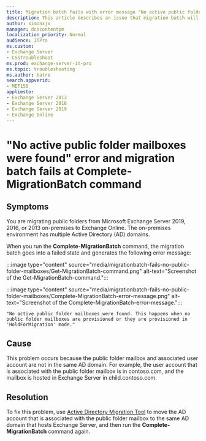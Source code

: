 ```yaml
---
title: Migration batch fails with error message "No active public folder mailboxes were found" at Complete-MigrationBatch command 
description: This article describes an issue that migration batch will fail with error message "No active public folder mailboxes were found" at Complete-MigrationBatch command, provides a resolution.
author: simonxjx
manager: dcscontentpm
localization_priority: Normal
audience: ITPro
ms.custom: 
- Exchange Server
- CSSTroubleshoot
ms.prod: exchange-server-it-pro
ms.topic: troubleshooting
ms.author: batre
search.appverid: 
- MET150
appliesto:
- Exchange Server 2013
- Exchange Server 2016
- Exchange Server 2019
- Exchange Online
---
```


# "No active public folder mailboxes were found" error and migration batch fails at Complete-MigrationBatch command

## Symptoms

You are migrating public folders from Microsoft Exchange Server 2019, 2016, or 2013 on-premises to Exchange Online. The on-premises environment has multiple Active Directory (AD) domains.

When you run the **Complete-MigrationBatch** command, the migration batch goes into a failed state and generates the following error message:

:::image type="content" source="media/migrationbatch-fails-no-public-folder-mailboxes/Get-MigrationBatch-command.png" alt-text="Screenshot of the Get-MigrationBatch-command.":::

:::image type="content" source="media/migrationbatch-fails-no-public-folder-mailboxes/Complete-MigrationBatch-error-message.png" alt-text="Screenshot of the Complete-MigrationBatch-error-message.":::

```
"No active public folder mailboxes were found. This happens when no public folder mailboxes are provisioned or they are provisioned in 'HoldForMigration' mode."
```

## Cause

This problem occurs because the public folder mailbox and associated user account are not in the same AD domain. For example, the user account that is associated with the public folder mailbox is in contoso.com, and the mailbox is hosted in Exchange Server in child.contoso.com.

## Resolution

To fix this problem, use [Active Directory Migration Tool](https://support.microsoft.com/help/4089459) to move the AD account that is associated with the public folder mailbox to the same AD domain that hosts Exchange Server, and then run the **Complete-MigrationBatch** command again.
